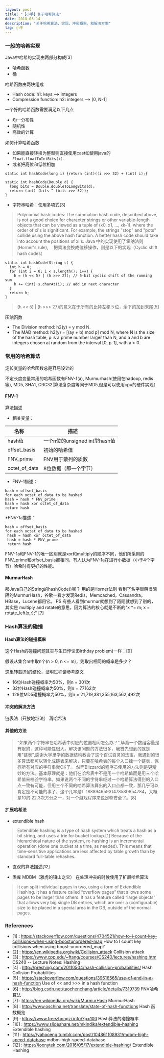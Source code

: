 ```yaml
---
layout: post
title: "【小手】关于哈希算法"
date: 2018-03-14 
description: "关于哈希算法，实现，冲突概率，和解决方案"
tag: 小手
---
```


### 一般的哈希实现
Java中哈希的实现由两部分构成[3]
* 哈希函数
* 桶

哈希函数由两块组成
* Hash code: h1: keys --> integers
* Compression function: h2: integers --> [0, N-1]

一个好的哈希函数需要满足以下几点
* 均一分布性
* 随机性
* 高效的计算

如何计算哈希函数
* 如果能直接转换为整型则直接使用cast如使用java的```Float.floatToIntBits(x).``` 
* 或者把高位和低位相加
```
static int hashCode(long i) {return (int)((i >>> 32) + (int) i);}

static int hashCode(Double d) {
  long bits = Double.doubleToLongBits(d);
  return (int) (bits ^ (bits >>> 32));
}
```
* 字符串哈希：使用多项式[3]
>Polynomial hash codes: The summation hash code, described above, is not a good choice for character strings or other variable-length objects that can be viewed as a tuple of (x0, x1, ..., xk-1), where the order of xi's is significant. For example, the strings "stop" and "pots" collide using the above hash function. A better hash code should take into account the positions of xi's.
 Java 中的实现使用了霍纳法则(Horner's rule),　 把乘法变换成位移操作，则是以下的实现（Cyclic shift hash codes）
```
static int hashCode(String s) {
  int h = 0;
  for (int i = 0; i < s.length(); i++) {
    h = (h << 5) | (h >>> 27); // 5-bit cyclic shift of the running sum
    h += (int) s.charAt(i); // add in next character
  }
  return h;
}
```
>(h << 5) | (h >>> 27)的意义在于所有的比特左移５位，余下的加到末尾[5]

压缩函数
* The Division method: h2(y) = y mod N.
* The MAD method: h2(y) = [(ay + b) mod p] mod N, where N is the size of the hash table, p is a prime number larger than N, and a and b are integers chosen at random from the interval [0, p-1], with a > 0.

### 常用的哈希算法
定长变量的哈希函数总是容易设计的

不定长度变量常用的哈希函数有FNV-1(a), Murmurhash(使用在hadoop, redis等), MD5, SHA1, CRC32(算法复杂度等同于MD5,但是可以使用cpu的硬件实现）

#### FNV-1
算法描述
* 相关变量：


| 名称        | 描述           | 
| ------------- | ------------- | 
|hash值| 一个n位的unsigned int型hash值|
|offset_basis| 初始的哈希值|
|FNV_prime| FNV用于散列的质数|
|octet_of_data|8位数据（即一个字节）|


* FNV-1描述：
```
hash = offset_basis
for each octet_of_data to be hashed
hash = hash * FNV_prime
hash = hash xor octet_of_data
return hash
```

*FNV-1a描述：
```
hash = offset_basis 
for each octet_of_data to be hashed
 hash = hash xor octet_of_data
 hash = hash * FNV_prime
 return hash
 ```
FNV-1a和FNV-1的唯一区别就是xor和multiply的顺序不同，他们所采用的FNV_prime和offset_basis都相同，有人认为FNV-1a在进行小数据（小于4个字节）哈希时有更好的性能。

#### MurmurHash
那Java自己的String的hashCode()呢？ 用的是Horner法则
看到了名字很萌很陌陌的MurmurHash，谷歌一看才发现Redis，Memcached，Cassandra，HBase，Lucene都用它。
PS.有些人看到murmur就想到了陌陌就想到了别的，其实是 multiply and rotate的意思，因为算法的核心就是不断的"x *= m; x = rotate_left(x,r);" [7]

### Hash算法的碰撞
#### Hash算法的碰撞概率
这个Hash的碰撞问题其实与生日悖论(Birthday problem)一样：[9]

假设从集合m中取n个(n > 0, n <= m)，则取出相同的概率是多少？

这里转载[9]的结论，证明过程请参考原文
* 16位Hash碰撞概率为50%，则n = 301次
* 32位Hash碰撞概率为50%，则n = 77162次
* 128位MD5碰撞概率为50%，则n = 21,719,381,355,163,562,492次

#### 冲突的解决方法
链表法（开放地址法）
再哈希法

#### 其他的方法
>"如果两个字符串在哈希表中对应的位置相同怎么办？",毕竟一个数组容量是有限的，这种可能性很大。解决该问题的方法很多，我首先想到的就是用"链表",感谢大学里学的数据结构教会了这个百试百灵的法宝，我遇到的很多算法都可以转化成链表来解决，只要在哈希表的每个入口挂一个链表，保存所有对应的字符串就OK了。
然而Blizzard的程序员使用的方法则是更精妙的方法。基本原理就是：他们在哈希表中不是用一个哈希值而是用三个哈希值来校验字符串。如果说两个不同的字符串经过一个哈希算法得到的入口点一致有可能，但用三个不同的哈希算法算出的入口点都一致，那几乎可以肯定是不可能的事了，这个几率是1: 18889465931478580854784，大概是10的 22.3次方分之一，对一个游戏程序来说足够安全了。[8]

#### 扩展哈希法
* extendible hash
>Extendible hashing is a type of hash system which treats a hash as a bit string, and uses a trie for bucket lookup.[1] Because of the hierarchical nature of the system, re-hashing is an incremental operation (done one bucket at a time, as needed). This means that time-sensitive applications are less affected by table growth than by standard full-table rehashes.

* 直观的算法描述[12]

* 类库 MDBM（雅虎的镇山之宝） 在处理冲突的时候使用了扩展哈希算法
>It can split individual pages in two, using a form of Extendible Hashing.
>It has a feature called “overflow pages” that allows some pages to be larger than others.
>It has a feature called “large objects” that allows very big single DB entries, which are over a (configurable) size to be placed in a special area in the DB, outside of the normal pages.

### References
* [1] : https://stackoverflow.com/questions/4704521/how-to-i-count-key-collisions-when-using-boostunordered-map How to I count key collisions when using boost::unordered_map?
* [2] : https://en.wikipedia.org/wiki/Collision_attack Collision attack
* [3] : https://www.cpp.edu/~ftang/courses/CS240/lectures/hashing.htm CS240 -- Lecture Notes: Hashing
* [4] : http://preshing.com/20110504/hash-collision-probabilities/ Hash Collision Probabilities
* [5] : https://stackoverflow.com/questions/39516565/use-of-and-in-a-hash-function Use of << and >>> in a hash function
* [6] : http://blog.csdn.net/taochenchang/article/details/7319739 FNV哈希算法
* [7] : https://en.wikipedia.org/wiki/MurmurHash MurmurHash
* [8] : http://www.oschina.net/translate/state-of-hash-functions Hash 函数概览 
* [9] : https://www.freezhongzi.info/?p=100 Hash算法的碰撞概率
* [10] : https://www.slideshare.net/mkindika/extendible-hashing Extendible hashing
* [11] : https://yahooeng.tumblr.com/post/104861108931/mdbm-high-speed-database mdbm-high-speed-database
* [12] : https://loonytek.com/2016/05/17/extendible-hashing/ Extendible Hashing
